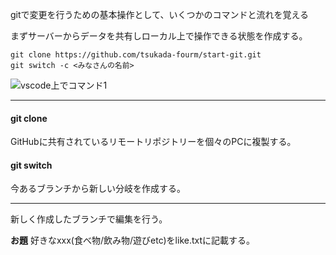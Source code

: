 

gitで変更を行うための基本操作として、いくつかのコマンドと流れを覚える

まずサーバーからデータを共有しローカル上で操作できる状態を作成する。

```
git clone https://github.com/tsukada-fourm/start-git.git
git switch -c <みなさんの名前>
```

![vscode上でコマンド1](images/github/lecture/1.png)

----

#### git clone

GitHubに共有されているリモートリポジトリーを個々のPCに複製する。

#### git switch

今あるブランチから新しい分岐を作成する。

----

新しく作成したブランチで編集を行う。

**お題**
好きなxxx(食べ物/飲み物/遊びetc)をlike.txtに記載する。
